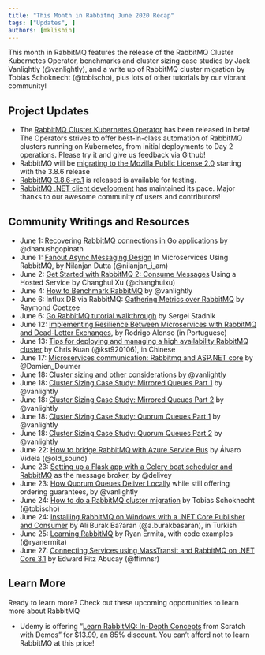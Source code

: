 ```yaml
---
title: "This Month in Rabbitmq June 2020 Recap"
tags: ["Updates", ]
authors: [mklishin]
---
```


This month in RabbitMQ features the release of the RabbitMQ Cluster Kubernetes Operator, benchmarks and cluster sizing case studies by Jack Vanlightly (@vanlightly), and a write up of RabbitMQ cluster migration by Tobias Schoknecht (@tobischo), plus lots of other tutorials by our vibrant community!

<!-- truncate -->

## Project Updates

 * The [RabbitMQ Cluster Kubernetes Operator](https://www.rabbitmq.com/kubernetes/operator/operator-overview.html) has been released in beta!
    The Operators strives to offer best-in-class automation of RabbitMQ clusters running on Kubernetes, from initial deployments to Day 2 operations. Please try it and give us feedback via Github!
 * RabbitMQ will be [migrating to the Mozilla Public License 2.0](https://github.com/rabbitmq/rabbitmq-server/issues/2372) starting with the 3.8.6 release
 * [RabbitMQ 3.8.6-rc.1](https://github.com/rabbitmq/rabbitmq-server/releases/tag/v3.8.6-rc.1) is released is
   available for testing.
 * [RabbitMQ .NET client development](https://github.com/rabbitmq/rabbitmq-dotnet-client/pulls?q=is%3Apr+is%3Aclosed) has maintained its pace. Major thanks to our awesome community of users and contributors!


## Community Writings and Resources

 * June 1: [Recovering RabbitMQ connections in Go applications](https://medium.com/@dhanushgopinath/automatically-recovering-rabbitmq-connections-in-go-applications-7795a605ca59) by @dhanushgopinath
 * June 1: [Fanout Async Messaging Design](https://www.c-sharpcorner.com/article/fanout-design-with-rabbitmq-exchange/) In Microservices Using RabbitMQ, by Nilanjan Dutta (@nilanjan_i_am)
 * June 2: [Get Started with RabbitMQ 2: Consume Messages](https://codeburst.io/get-started-with-rabbitmq-2-consume-messages-using-hosted-service-e7e6a20b15a6) Using a Hosted Service by Changhui Xu (@changhuixu)
 * June 4: [How to Benchmark RabbitMQ](/posts/2020/06/how-to-run-benchmarks/) by @vanlightly
 * June 6: Influx DB via RabbitMQ: [Gathering Metrics over RabbitMQ](https://raymondc.net/2020/06/06/influx-via-telegraf-and-rmq-index.html) by Raymond Coetzee
 * June 6: [Go RabbitMQ tutorial walkthrough](https://www.linkedin.com/pulse/go-rabbitmq-tutorial-walkthrough-sergei-stadnik) by Sergei Stadnik
 * June 12: [Implementing Resilience Between Microservices with RabbitMQ and Dead-Letter Exchanges](https://www.linkedin.com/pulse/implementando-resili%25C3%25AAncia-entre-microservi%25C3%25A7os-com-e-rabbitmq-alonso), by Rodrigo Alonso (in Portuguese)
 * June 13: [Tips for deploying and managing a high availability RabbitMQ cluster](https://medium.com/%E6%BC%B8%E5%BC%B7%E5%AF%A6%E9%A9%97%E5%AE%A4-crescendo-lab-engineering-blog/tips-for-deploy-and-manage-high-availability-rabbitmq-cluster-a0d8002ab97e) by Chris Kuan (@kst920106), in Chinese
 * June 17: [Microservices communication: Rabbitmq and ASP.NET core](https://doumer.me/micro-services-communication-rabbitmq-and-asp-net-core/) by @Damien_Doumer
 * June 18: [Cluster sizing and other considerations](/posts/2020/06/cluster-sizing-and-other-considerations/) by @vanlightly
 * June 18: [Cluster Sizing Case Study: Mirrored Queues Part 1](/posts/2020/06/cluster-sizing-case-study-mirrored-queues-part-1/) by @vanlightly
 * June 18: [Cluster Sizing Case Study: Mirrored Queues Part 2](/posts/2020/06/cluster-sizing-case-study-mirrored-queues-part-2/) by @vanlightly
 * June 18: [Cluster Sizing Case Study: Quorum Queues Part 1](/posts/2020/06/cluster-sizing-case-study-quorum-queues-part-1/) by @vanlightly
 * June 18: [Cluster Sizing Case Study: Quorum Queues Part 2](/posts/2020/06/cluster-sizing-case-study-quorum-queues-part-2/) by @vanlightly
 * June 22: [How to bridge RabbitMQ with Azure Service Bus](https://dev.to/azure/how-to-bridge-rabbitmq-with-azure-service-bus-98l) by Álvaro Videla (@old_sound)
 * June 23: [Setting up a Flask app with a Celery beat scheduler and RabbitMQ](https://medium.com/@delivey/celery-beat-scheduler-flask-rabbitmq-e84cdba63ab7) as the message broker, by @delivey
 * June 23: [How Quorum Queues Deliver Locally](/posts/2020/06/quorum-queues-local-delivery/) while still offering ordering guarantees, by @vanlightly
 * June 24: [How to do a RabbitMQ cluster migration](https://www.sysorchestra.com/rabbitmq-cluster-migration/) by Tobias Schoknecht (@tobischo)
 * June 24: [Installing RabbitMQ on Windows with a .NET Core Publisher and Consumer](https://medium.com/@a.burakbasaran/rabbitmq-nedir-windows-ortam%C4%B1na-kurulumu-ve-net-core-publisher-consumer-fd55adcf35e7) by Ali Burak Ba?aran (@a.burakbasaran), in Turkish
 * June 25: [Learning RabbitMQ](https://medium.com/ryans-dev-notes/learning-rabbitmq-3f59d11f66b4) by Ryan Ermita, with code examples (@ryanermita)
 * June 27: [Connecting Services using MassTransit and RabbitMQ on .NET Core 3.1](https://medium.com/@ffimnsr/connecting-services-using-masstransit-rabbitmq-on-net-core-3-1-343b510c9202) by Edward Fitz Abucay (@ffimnsr)


## Learn More

Ready to learn more? Check out these upcoming opportunities to learn more about RabbitMQ

 * Udemy is offering “[Learn RabbitMQ: In-Depth Concepts](https://www.udemy.com/course/rabbitmq-message-broker-learn-in-depth-concepts-in-rabbitmq/) from Scratch with Demos” for $13.99, an 85% discount. You can’t afford not to learn RabbitMQ at this price!
